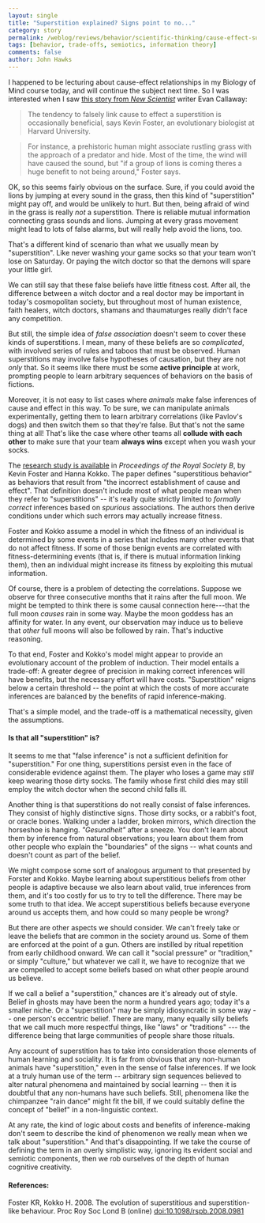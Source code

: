 ```yaml
---
layout: single 
title: "Superstition explained? Signs point to no..." 
category: story
permalink: /weblog/reviews/behavior/scientific-thinking/cause-effect-superstition-fitness-2008.html
tags: [behavior, trade-offs, semiotics, information theory] 
comments: false 
author: John Hawks 
---
```


I happened to be lecturing about cause-effect relationships in my Biology of Mind course today, and will continue the subject next time. So I was interested when I saw <a href="http://www.newscientist.com/channel/being-human/dn14694-superstitions-evolved-to-help-us-survive.html">this story from <i>New Scientist</i></a> writer Evan Callaway:

<blockquote>The tendency to falsely link cause to effect  a superstition  is occasionally beneficial, says Kevin Foster, an evolutionary biologist at Harvard University.</blockquote>

<blockquote>For instance, a prehistoric human might associate rustling grass with the approach of a predator and hide. Most of the time, the wind will have caused the sound, but "if a group of lions is coming theres a huge benefit to not being around," Foster says.</blockquote>

OK, so this seems fairly obvious on the surface. Sure, if you could avoid the lions by jumping at every sound in the grass, then this kind of "superstition" might pay off, and would be unlikely to hurt. But then, being afraid of wind in the grass is really <i>not</i> a superstition. There is reliable mutual information connecting grass sounds and lions. Jumping at every grass movement might lead to lots of false alarms, but will really help avoid the lions, too.  

That's a different kind of scenario than what we usually mean by "superstition". Like never washing your game socks so that your team won't lose on Saturday. Or paying the witch doctor so that the demons will spare your little girl. 

We can still say that these false beliefs have little fitness cost. After all, the difference between a witch doctor and a real doctor may be important in today's cosmopolitan society, but throughout most of human existence, faith healers, witch doctors, shamans and thaumaturges really didn't face any competition. 

But still, the simple idea of <i>false association</i> doesn't seem to cover these kinds of superstitions. I mean, many of these beliefs are so <i>complicated</i>, with involved series of rules and taboos that must be observed. Human superstitions may involve false hypotheses of causation, but they are not <i>only</i> that. So it seems like there must be some <b>active principle</b> at work, prompting people to learn arbitrary sequences of behaviors on the basis of fictions. 

Moreover, it is not easy to list cases where <i>animals</i> make false inferences of cause and effect in this way. To be sure, we can manipulate animals experimentally, getting them to learn arbitrary correlations (like Pavlov's dogs) and then switch them so that they're false. But that's not the same thing at all! That's like the case where other teams all <b>collude with each other</b> to make sure that your team <b>always wins</b> except when you wash your socks. 


The <a href="http://dx.doi.org/10.1098/rspb.2008.0981">research study is available</a> in <i>Proceedings of the Royal Society B</i>, by Kevin Foster and Hanna Kokko. The paper defines "superstitious behavior" as behaviors that result from "the incorrect establishment of cause and effect". That definition doesn't include most of what people mean when they refer to "superstitions" -- it's really quite strictly limited to <i>formally correct</i> inferences based on <i>spurious</i> associations. The authors then derive conditions under which such errors may actually increase fitness. 

Foster and Kokko assume a model in which the fitness of an individual is determined by some events in a series that includes many other events that do not affect fitness. If some of those benign events are correlated with fitness-determining events (that is, if there is mutual information linking them), then an individual might increase its fitness by exploiting this mutual information. 

Of course, there is a problem of detecting the correlations. Suppose we observe for three consecutive months that it rains after the full moon. We might be tempted to think there is some causal connection here---that the full moon <i>causes</i> rain in some way. Maybe the moon goddess has an affinity for water. In any event, our observation may induce us to believe that <i>other</i> full moons will also be followed by rain. That's inductive reasoning.

To that end, Foster and Kokko's model might appear to provide an evolutionary account of the problem of induction. Their model entails a trade-off: A greater degree of precision in making correct inferences will have benefits, but the necessary effort will have costs. "Superstition" reigns below a certain threshold -- the point at which the costs of more accurate inferences are balanced by the benefits of rapid inference-making. 

That's a simple model, and the trade-off is a mathematical necessity, given the assumptions.

<h4>Is that all "superstition" is?</h4>

It seems to me that "false inference" is not a sufficient definition for "superstition." For one thing, superstitions persist even in the face of considerable evidence against them. The player who loses a game may <i>still</i> keep wearing those dirty socks. The family whose first child dies may still employ the witch doctor when the second child falls ill. 

Another thing is that superstitions do not really consist of false inferences. They consist of highly distinctive signs. Those dirty socks, or a rabbit's foot, or oracle bones. Walking under a ladder, broken mirrors, which direction the horseshoe is hanging. <i>"Gesundheit"</i> after a sneeze. You don't learn about them by inference from natural observations; you learn about them from other people who explain the "boundaries" of the signs -- what counts and doesn't count as part of the belief. 

We might compose some sort of analogous argument to that presented by Forster and Kokko. Maybe learning about superstitious beliefs from other people is adaptive because we also learn about valid, true inferences from them, and it's too costly for us to try to tell the difference. There may be some truth to that idea. We accept superstitious beliefs because everyone around us accepts them, and how could so many people be wrong? 

But there are other aspects we should consider. We can't freely take or leave the beliefs that are common in the society around us. Some of them are enforced at the point of a gun. Others are instilled by ritual repetition from early childhood onward. We can call it "social pressure" or "tradition," or simply "culture," but whatever we call it, we have to recognize that we are compelled to accept some beliefs based on what other people around us believe. 

If we call a belief a "superstition," chances are it's already out of style. Belief in ghosts may have been the norm a hundred years ago; today it's a smaller niche. Or a "superstition" may be simply idiosyncratic in some way -- one person's eccentric belief. There are many, many equally silly beliefs that we call much more respectful things, like "laws" or "traditions" --- the difference being that large communities of people share those rituals.  

Any account of superstition has to take into consideration those elements of human learning and sociality. It is far from obvious that any non-human animals have "superstition," even in the sense of false inferences. If we look at a truly human use of the term -- arbitrary sign sequences believed to alter natural phenomena and maintained by social learning -- then it is doubtful that any non-humans have such beliefs. Still, phenomena like the chimpanzee "rain dance" might fit the bill, if we could suitably define the concept of "belief" in a non-linguistic context. 

At any rate, the kind of logic about costs and benefits of inference-making don't seem to describe the kind of phenomenon we really mean when we talk about "superstition." And that's disappointing. If we take the course of defining the term in an overly simplistic way, ignoring its evident social and semiotic components, then we rob ourselves of the depth of human cognitive creativity. 


<h4>References:</h4>

<p class="cite">Foster KR, Kokko H. 2008. The evolution of superstitious and superstition-like behaviour. Proc Roy Soc Lond B (online) <a href="http://dx.doi.org/10.1098/rspb.2008.0981">doi:10.1098/rspb.2008.0981</a></p>




